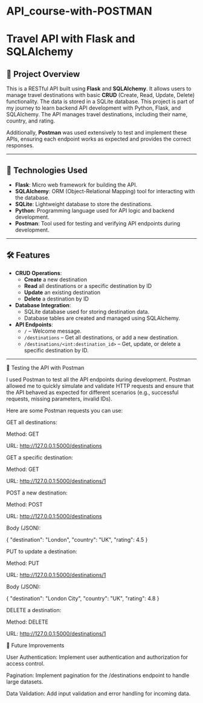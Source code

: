 # API_course-with-POSTMAN



# **Travel API with Flask and SQLAlchemy**

## 🚀 **Project Overview**

This is a RESTful API built using **Flask** and **SQLAlchemy**. It allows users to manage travel destinations with basic **CRUD** (Create, Read, Update, Delete) functionality. The data is stored in a SQLite database. This project is part of my journey to learn backend API development with Python, Flask, and SQLAlchemy. The API manages travel destinations, including their name, country, and rating.

Additionally, **Postman** was used extensively to test and implement these APIs, ensuring each endpoint works as expected and provides the correct responses.

---

## 📜 **Technologies Used**

- **Flask**: Micro web framework for building the API.
- **SQLAlchemy**: ORM (Object-Relational Mapping) tool for interacting with the database.
- **SQLite**: Lightweight database to store the destinations.
- **Python**: Programming language used for API logic and backend development.
- **Postman**: Tool used for testing and verifying API endpoints during development.

---

## 🛠️ **Features**

- **CRUD Operations**: 
  - **Create** a new destination
  - **Read** all destinations or a specific destination by ID
  - **Update** an existing destination
  - **Delete** a destination by ID
- **Database Integration**: 
  - SQLite database used for storing destination data.
  - Database tables are created and managed using SQLAlchemy.
- **API Endpoints**:
  - `/` – Welcome message.
  - `/destinations` – Get all destinations, or add a new destination.
  - `/destinations/<int:destination_id>` – Get, update, or delete a specific destination by ID.

---


🧪 Testing the API with Postman

I used Postman to test all the API endpoints during development. Postman allowed me to quickly simulate and validate HTTP requests and ensure that the API behaved as expected for different scenarios (e.g., successful requests, missing parameters, invalid IDs).

Here are some Postman requests you can use:

GET all destinations:

Method: GET

URL: http://127.0.0.1:5000/destinations

GET a specific destination:

Method: GET

URL: http://127.0.0.1:5000/destinations/1

POST a new destination:

Method: POST

URL: http://127.0.0.1:5000/destinations

Body (JSON):

{
  "destination": "London",
  "country": "UK",
  "rating": 4.5
}


PUT to update a destination:

Method: PUT

URL: http://127.0.0.1:5000/destinations/1

Body (JSON):

{
  "destination": "London City",
  "country": "UK",
  "rating": 4.8
}


DELETE a destination:

Method: DELETE

URL: http://127.0.0.1:5000/destinations/1

🔧 Future Improvements

User Authentication: Implement user authentication and authorization for access control.

Pagination: Implement pagination for the /destinations endpoint to handle large datasets.

Data Validation: Add input validation and error handling for incoming data.
